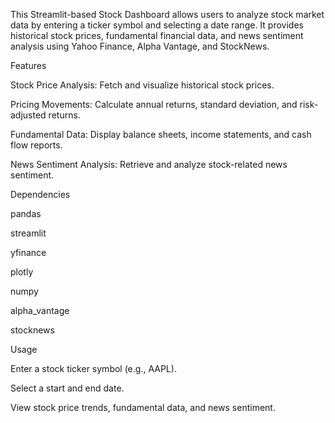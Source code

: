 This Streamlit-based Stock Dashboard allows users to analyze stock market data by entering a ticker symbol and selecting a date range. It provides historical stock prices, fundamental financial data, and news sentiment analysis using Yahoo Finance, Alpha Vantage, and StockNews.

Features

Stock Price Analysis: Fetch and visualize historical stock prices.

Pricing Movements: Calculate annual returns, standard deviation, and risk-adjusted returns.

Fundamental Data: Display balance sheets, income statements, and cash flow reports.

News Sentiment Analysis: Retrieve and analyze stock-related news sentiment.

Dependencies

pandas

streamlit

yfinance

plotly

numpy

alpha_vantage

stocknews

Usage

Enter a stock ticker symbol (e.g., AAPL).

Select a start and end date.

View stock price trends, fundamental data, and news sentiment.
